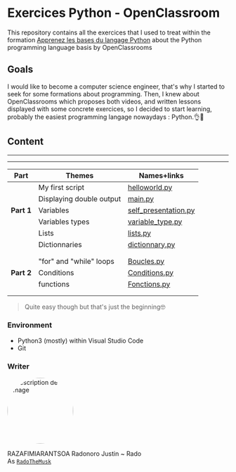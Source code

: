# Exercices Python - OpenClassroom

This repository contains all the exercices that I used to treat within the formation  [Apprenez les bases du langage Python](https://openclassrom.com/fr/courses/6204541-apprenez-les-bases-du-langage-python) about the Python programming language basis by OpenClassrooms 

## Goals

I would like to become a computer science engineer, that's why I started to seek for some formations about programming. Then, I knew about OpenClassrooms which proposes both videos, and written lessons displayed with some concrete exercices, so I decided to start learning, probably the easiest programming langage nowaydays : Python.👌🤖

## Content 
| Part | Themes | Names+links |
|---------|----------|---------|           
|            | My first script | [helloworld.py](https://github.com/RadoTheMusk/openclassroom-python/blob/main/helloworld.py) |
|            | Displaying double output | [main.py](https://github.com/RadoTheMusk/openclassroom-python/blob/main/main.py) |
| **Part 1** | Variables | [self_presentation.py](https://github.com/RadoTheMusk/openclassroom-python/blob/main/self_presentation.py) |
|            | Variables types | [variable_type.py](https://github.com/RadoTheMusk/openclassroom-python/blob/main/variable_type.py) | 
|            | Lists | [lists.py](https://github.com/RadoTheMusk/openclassroom-python/blob/main/lists.py) |
|            | Dictionnaries | [dictionnary.py](https://github.com/RadoTheMusk/openclassroom-python/blob/main/dictionnary.py) | 
|<tr> <hr> </hr> </tr>|
|            | "for" and "while" loops | [Boucles.py](https://github.com/RadoTheMusk/openclassroom-python/blob/main/Boucles.py) |
| **Part 2** | Conditions | [Conditions.py](https://github.com/RadoTheMusk/openclassroom-python/blob/main/Conditions.py) |
|            | functions | [Fonctions.py](https://github.com/RadoTheMusk/openclassroom-python/blob/main/Fonctions.py) |
|<tr> <hr> </hr> </tr>|


>Quite easy though but that's just the beginning🤓


### Environment 

- Python3 (mostly) within Visual Studio Code
- Git

### Writer
<img src="https://avatars.githubusercontent.com/u/221721534?s=400&v=4" alt="Description de l'image" style="border-radius: 50%; width: 150px; height: 150px; object-fit: cover;">     

RAZAFIMIARANTSOA Radonoro Justin ~ Rado<br>
As  [`RadoTheMusk`](https://github.com/RadoTheMusk)         


              
